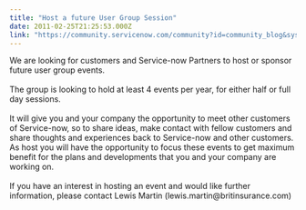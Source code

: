 ```yaml
---
title: "Host a future User Group Session"
date: 2011-02-25T21:25:53.000Z
link: "https://community.servicenow.com/community?id=community_blog&sys_id=31ade2a9dbd0dbc01dcaf3231f96191a"
---
```

<p>We are looking for customers and Service-now Partners to host or sponsor future user group events.<br /><br />The group is looking to hold at least 4 events per year, for either half or full day sessions.<br /><br />It will give you and your company the opportunity to meet other customers of Service-now, so to share ideas, make contact with fellow customers and share thoughts and experiences back to Service-now and other customers. As host you will have the opportunity to focus these events to get maximum benefit for the plans and developments that you and your company are working on.<br /><br />If you have an interest in hosting an event and would like further information, please contact Lewis Martin (lewis.martin@britinsurance.com)</p>